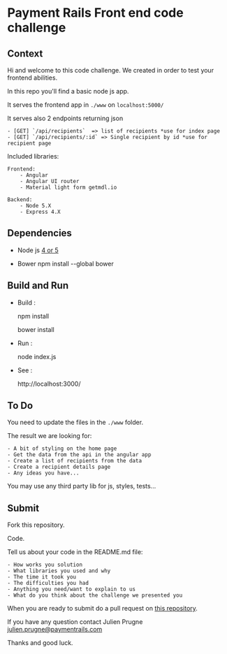 # Payment Rails Front end code challenge

## Context

 Hi and welcome to this code challenge. We created in order to test your frontend abilities.
 
 In this repo you'll find a basic node js app. 
 
 It serves the frontend app in `./www` on `localhost:5000/`
  
 It serves also 2 endpoints returning json
 
    - [GET] `/api/recipients`  => list of recipients *use for index page
    - [GET] `/api/recipients/:id` => Single recipient by id *use for recipient page
 
 Included libraries:
 
    Frontend:
        - Angular
        - Angular UI router
        - Material light form getmdl.io
        
    Backend:    
        - Node 5.X
        - Express 4.X     
 
## Dependencies

 - Node js [4 or 5](https://nodejs.org/en/)
 
 - Bower 
    npm install --global bower
    

## Build and Run
 
  * Build :
    
    npm install
    
    bower install
    
  * Run :
  
    node index.js
  
  * See :
    
    http://localhost:3000/
 
## To Do

 You need to update the files in the `./www` folder.
 
  The result we are looking for:
  
    - A bit of styling on the home page
    - Get the data from the api in the angular app    
    - Create a list of recipients from the data 
    - Create a recipient details page
    - Any ideas you have...
     
  You may use any third party lib for js, styles, tests...

## Submit

 Fork this repository.
 
 Code.
 
 Tell us about your code in the README.md file:
 
    - How works you solution
    - What libraries you used and why
    - The time it took you
    - The difficulties you had
    - Anything you need/want to explain to us
    - What do you think about the challenge we presented you
 
    
 When you are ready to submit do a pull request on [this repository](https://github.com/PaymentRails/frontend-challenger).
  
 If you have any question contact Julien Prugne <julien.prugne@paymentrails.com>
    
 Thanks and good luck.
  
    
    